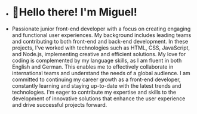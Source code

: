 - <h1>👋Hello there! I'm Miguel!</h1>
-  Passionate junior front-end developer with a focus on creating engaging and functional user experiences. My background includes leading teams and contributing to both front-end and back-end development. In these projects, I've worked with technologies such as HTML, CSS, JavaScript, and Node.js, implementing creative and efficient solutions.
My love for coding is complemented by my language skills, as I am fluent in both English and German. This enables me to effectively collaborate in international teams and understand the needs of a global audience.
I am committed to continuing my career growth as a front-end developer, constantly learning and staying up-to-date with the latest trends and technologies. I'm eager to contribute my expertise and skills to the development of innovative solutions that enhance the user experience and drive successful projects forward.

